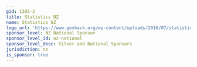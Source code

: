 ```yaml
---
gid: 1303-2
title: Statistics NZ
name: Statistics NZ
logo_url: 'https://www.govhack.org/wp-content/uploads/2016/07/statistics_nz_logo_vertical-11.png'
sponsor_level: NZ National Sponsor
sponsor_level_id: nz-national
sponsor_level_desc: Silver and National Sponsors
jurisdiction: nz
is_sponsor: true
---
```

